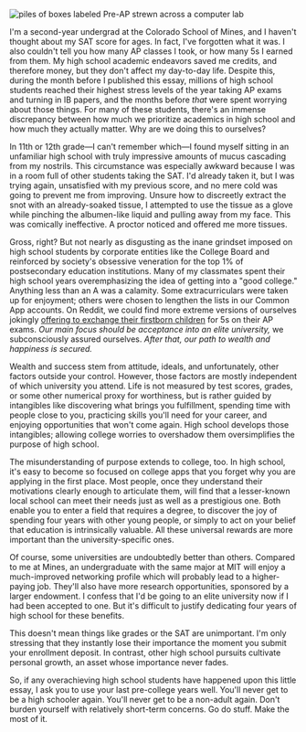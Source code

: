 ![piles of boxes labeled Pre-AP strewn across a computer lab](pre_ap_cesspool.avif "Thousands of Pre-AP booklets staged for sorting in my old high school library. Possibly the saddest photograph I have ever captured.")

I'm a second-year undergrad at the Colorado School of Mines, and I haven't
thought about my SAT score for ages. In fact, I've forgotten what it was. I
also couldn't tell you how many AP classes I took, or how many 5s I earned from
them. My high school academic endeavors saved me credits, and therefore money,
but they don't affect my day-to-day life. Despite this, during the month before
I published this essay, millions of high school students reached their highest
stress levels of the year taking AP exams and turning in IB papers, and the
months before *that* were spent worrying about those things. For many of
these students, there's an immense discrepancy between how much we prioritize
academics in high school and how much they actually matter. Why are we doing
this to ourselves?

In 11th or 12th grade—I can't remember which—I found myself sitting in an
unfamiliar high school with truly impressive amounts of mucus cascading from my
nostrils. This circumstance was especially awkward because I was in a room full
of other students taking the SAT. I'd already taken it, but I was trying again,
unsatisfied with my previous score, and no mere cold was going to prevent me
from improving. Unsure how to discreetly extract the snot with an
already-soaked tissue, I attempted to use the tissue as a glove while pinching
the albumen-like liquid and pulling away from my face. This was comically
ineffective. A proctor noticed and offered me more tissues.

Gross, right? But not nearly as disgusting as the inane grindset imposed on
high school students by corporate entities like the College Board and
reinforced by society's obsessive veneration for the top 1% of postsecondary
education institutions. Many of my classmates spent their high school years
overemphasizing the idea of getting into a "good college." Anything less than
an A was a calamity. Some extracurriculars were taken up for enjoyment; others
were chosen to lengthen the lists in our Common App accounts. On Reddit, we
could find more extreme versions of ourselves jokingly [offering to exchange
their firstborn
children](https://www.reddit.com/r/APStudents/comments/14qsvh0/comment/jqpv9a9)
for 5s on their AP exams. *Our main focus should be acceptance into an elite
university,* we subconsciously assured ourselves. *After that, our path to
wealth and happiness is secured.*

Wealth and success stem from attitude, ideals, and unfortunately, other factors
outside your control. However, those factors are mostly independent of which
university you attend. Life is not measured by test scores, grades, or some
other numerical proxy for worthiness, but is rather guided by intangibles like
discovering what brings you fulfillment, spending time with people close to
you, practicing skills you'll need for your career, and enjoying opportunities
that won't come again. High school develops those intangibles; allowing college
worries to overshadow them oversimplifies the purpose of high school.

The misunderstanding of purpose extends to college, too. In high school, it's
easy to become so focused on college apps that you forget why you are applying
in the first place. Most people, once they understand their motivations clearly
enough to articulate them, will find that a lesser-known local school can meet
their needs just as well as a prestigious one. Both enable you to enter a field
that requires a degree, to discover the joy of spending four years with other
young people, or simply to act on your belief that education is intrinsically
valuable. All these universal rewards are more important than the
university-specific ones.

Of course, some universities are undoubtedly better than others. Compared to me
at Mines, an undergraduate with the same major at MIT will enjoy a
much-improved networking profile which will probably lead to a higher-paying
job. They'll also have more research opportunities, sponsored by a larger
endowment. I confess that I'd be going to an elite university now if I had been
accepted to one. But it's difficult to justify dedicating four years of high
school for these benefits.

This doesn't mean things like grades or the SAT are unimportant. I'm only
stressing that they instantly lose their importance the moment you submit your
enrollment deposit. In contrast, other high school pursuits cultivate personal
growth, an asset whose importance never fades.

So, if any overachieving high school students have happened upon this little
essay, I ask you to use your last pre-college years well. You'll never get to
be a high schooler again. You'll never get to be a non-adult again. Don't
burden yourself with relatively short-term concerns. Go do stuff. Make the most
of it.
